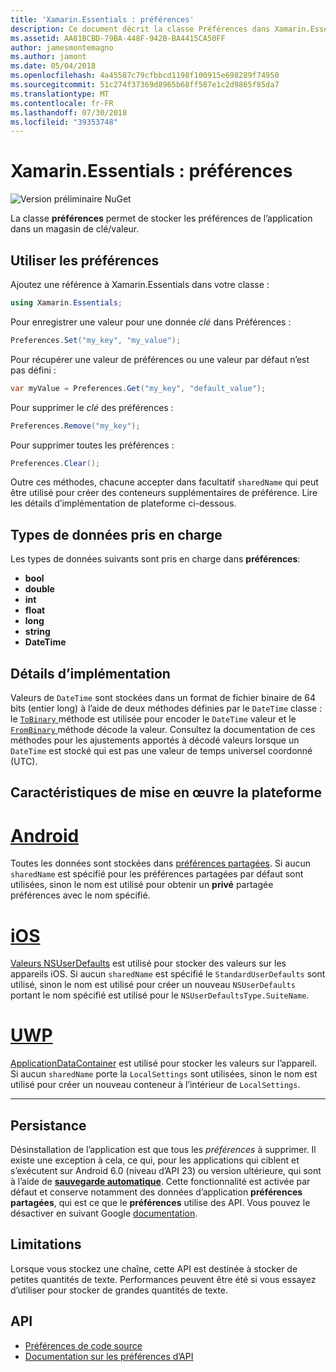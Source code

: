 ```yaml
---
title: 'Xamarin.Essentials : préférences'
description: Ce document décrit la classe Préférences dans Xamarin.Essentials, qui enregistre les préférences de l’application dans un magasin de clés/valeurs. Elle explique comment utiliser la classe et les types de données qui peuvent être stockées.
ms.assetid: AA81BCBD-79BA-448F-942B-BA4415CA50FF
author: jamesmontemagno
ms.author: jamont
ms.date: 05/04/2018
ms.openlocfilehash: 4a45587c79cfbbcd1198f100915e698289f74950
ms.sourcegitcommit: 51c274f37369d8965b68ff587e1c2d9865f85da7
ms.translationtype: MT
ms.contentlocale: fr-FR
ms.lasthandoff: 07/30/2018
ms.locfileid: "39353748"
---
```

# <a name="xamarinessentials-preferences"></a>Xamarin.Essentials : préférences

![Version préliminaire NuGet](~/media/shared/pre-release.png)

La classe **préférences** permet de stocker les préférences de l’application dans un magasin de clé/valeur.

## <a name="using-preferences"></a>Utiliser les préférences

Ajoutez une référence à Xamarin.Essentials dans votre classe :

```csharp
using Xamarin.Essentials;
```

Pour enregistrer une valeur pour une donnée _clé_ dans Préférences :

```csharp
Preferences.Set("my_key", "my_value");
```

Pour récupérer une valeur de préférences ou une valeur par défaut n’est pas défini :

```csharp
var myValue = Preferences.Get("my_key", "default_value");
```

Pour supprimer le _clé_ des préférences :

```csharp
Preferences.Remove("my_key");
```

Pour supprimer toutes les préférences :

```csharp
Preferences.Clear();
```

Outre ces méthodes, chacune accepter dans facultatif `sharedName` qui peut être utilisé pour créer des conteneurs supplémentaires de préférence. Lire les détails d’implémentation de plateforme ci-dessous.

## <a name="supported-data-types"></a>Types de données pris en charge

Les types de données suivants sont pris en charge dans **préférences**:

- **bool**
- **double**
- **int**
- **float**
- **long**
- **string**
- **DateTime**

## <a name="implementation-details"></a>Détails d’implémentation

Valeurs de `DateTime` sont stockées dans un format de fichier binaire de 64 bits (entier long) à l’aide de deux méthodes définies par le `DateTime` classe : le [ `ToBinary` ](xref:System.DateTime.ToBinary) méthode est utilisée pour encoder le `DateTime` valeur et le [ `FromBinary` ](xref:System.DateTime.FromBinary(System.Int64)) méthode décode la valeur. Consultez la documentation de ces méthodes pour les ajustements apportés à décodé valeurs lorsque un `DateTime` est stocké qui est pas une valeur de temps universel coordonné (UTC).

## <a name="platform-implementation-specifics"></a>Caractéristiques de mise en œuvre la plateforme

# <a name="androidtabandroid"></a>[Android](#tab/android)

Toutes les données sont stockées dans [préférences partagées](https://developer.android.com/training/data-storage/shared-preferences.html). Si aucun `sharedName` est spécifié pour les préférences partagées par défaut sont utilisées, sinon le nom est utilisé pour obtenir un **privé** partagée préférences avec le nom spécifié.

# <a name="iostabios"></a>[iOS](#tab/ios)

[Valeurs NSUserDefaults](https://docs.microsoft.com/en-us/xamarin/ios/app-fundamentals/user-defaults) est utilisé pour stocker des valeurs sur les appareils iOS. Si aucun `sharedName` est spécifié le `StandardUserDefaults` sont utilisé, sinon le nom est utilisé pour créer un nouveau `NSUserDefaults` portant le nom spécifié est utilisé pour le `NSUserDefaultsType.SuiteName`.

# <a name="uwptabuwp"></a>[UWP](#tab/uwp)

[ApplicationDataContainer](https://docs.microsoft.com/en-us/uwp/api/windows.storage.applicationdatacontainer) est utilisé pour stocker les valeurs sur l’appareil. Si aucun `sharedName` porte la `LocalSettings` sont utilisées, sinon le nom est utilisé pour créer un nouveau conteneur à l’intérieur de `LocalSettings`.

--------------

## <a name="persistence"></a>Persistance

Désinstallation de l’application est que tous les _préférences_ à supprimer. Il existe une exception à cela, ce qui, pour les applications qui ciblent et s’exécutent sur Android 6.0 (niveau d’API 23) ou version ultérieure, qui sont à l’aide de [ __sauvegarde automatique__](https://developer.android.com/guide/topics/data/autobackup). Cette fonctionnalité est activée par défaut et conserve notamment des données d’application __préférences partagées__, qui est ce que le **préférences** utilise des API. Vous pouvez le désactiver en suivant Google [documentation](https://developer.android.com/guide/topics/data/autobackup).

## <a name="limitations"></a>Limitations

Lorsque vous stockez une chaîne, cette API est destinée à stocker de petites quantités de texte.  Performances peuvent être été si vous essayez d’utiliser pour stocker de grandes quantités de texte.

## <a name="api"></a>API

- [Préférences de code source](https://github.com/xamarin/Essentials/tree/master/Xamarin.Essentials/Preferences)
- [Documentation sur les préférences d’API](xref:Xamarin.Essentials.Preferences)
